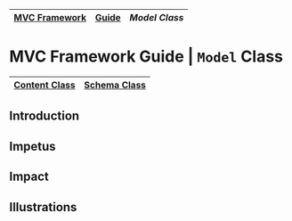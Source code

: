 | [MVC Framework](../../README.md) | [Guide](../index.md) | *Model Class* |
| :-- | :-- | :-- |
# MVC Framework Guide \| `Model` Class
| [Content Class](./content/index.md) | [Schema Class](./schema/index.md) |
| :-- | :-- |

## Introduction

## Impetus

## Impact

## Illustrations

